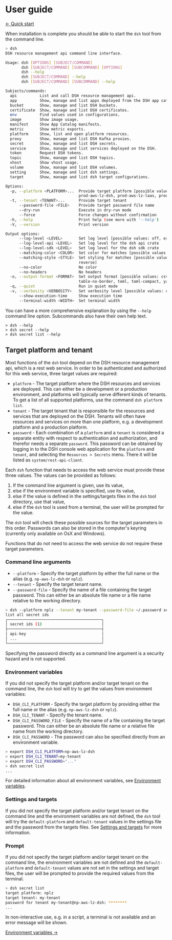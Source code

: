 # User guide

[&#x2190; Quick start](quick_start.md)

When installation is complete you should be able to start the `dsh` tool from the command line.

```bash
> dsh
DSH resource management api command line interface.

Usage: dsh [OPTIONS] [SUBJECT/COMMAND]
       dsh [SUBJECT/COMMAND] [SUBCOMMAND] [OPTIONS]
       dsh --help
       dsh [SUBJECT/COMMAND] --help
       dsh [SUBJECT/COMMAND] [SUBCOMMAND] --help

Subjects/commands:
  api          List and call DSH resource management api.
  app          Show, manage and list apps deployed from the DSH app catalog.
  bucket       Show, manage and list DSH buckets.
  certificate  Show, manage and list DSH certificates.
  env          Find values used in configurations.
  image        Show image usage.
  manifest     Show App Catalog manifests.
  metric       Show metric exports.
  platform     Show, list and open platform resources.
  proxy        Show, manage and list DSH Kafka proxies.
  secret       Show, manage and list DSH secrets.
  service      Show, manage and list services deployed on the DSH.
  token        Request DSH tokens.
  topic        Show, manage and list DSH topics.
  vhost        Show vhost usage.
  volume       Show, manage and list DSH volumes.
  setting      Show, manage and list dsh settings.
  target       Show, manage and list dsh target configurations.

Options:
  -p, --platform <PLATFORM>...  Provide target platform [possible values: np-aws-lz-dsh, poc-aws-dsh, prod-aws-dsh,
                                prod-aws-lz-dsh, prod-aws-lz-laas, prod-azure-dsh]
  -t, --tenant <TENANT>...      Provide target tenant
      --password-file <FILE>    Provide target password file name
      --dry-run                 Execute in dry-run mode
      --force                   Force changes without confirmation
  -h, --help                    Print help (see more with '--help')
  -V, --version                 Print version

Output options:
      --log-level <LEVEL>       Set log level [possible values: off, error, warn, info, debug, trace]
      --log-level-api <LEVEL>   Set log level for the dsh api crate
      --log-level-sdk <LEVEL>   Set log level for the dsh sdk crate
      --matching-color <COLOR>  Set color for matches [possible values: normal, red, green, blue]
      --matching-style <STYLE>  Set styling for matches [possible values: normal, bold, dim, italic, underlined,
                                reverse]
      --no-color                No color
      --no-headers              No headers
  -o, --output-format <FORMAT>  Set output format [possible values: csv, json, json-compact, plain, quiet, table,
                                table-no-border, toml, toml-compact, yaml]
  -q, --quiet                   Run in quiet mode
  -v, --verbosity <VERBOSITY>   Set verbosity level [possible values: off, low, medium, high]
      --show-execution-time     Show execution time
      --terminal-width <WIDTH>  Set terminal width
```

You can have a more comprehensive explanation by using the `--help` command line option.
Subcommands also have their own help text.

```
> dsh --help
> dsh secret --help
> dsh secret list --help
```

## Target platform and tenant

Most functions of the `dsh` tool depend on the DSH resource management api,
which is a rest web service.
In order to be authenticated and authorized for this web service,
three target values are required:

* `platform` - The target platform where the DSH resources and services are deployed.
  This can either be a development or a production environment,
  and platforms will typically serve different kinds of tenants.
  To get a list of all supported platforms, use the command `dsh platform list`.
* `tenant` - The target tenant that is responsible for the resources and services
  that are deployed on the DSH. Tenants will often have resources and services
  on more than one platform, e.g. a development platform and a production platform.
* `password` - Each combination of a `platform` and a `tenant` is considered
  a separate entity with respect to authentication and authorization,
  and therefor needs a separate `password`.
  This password can be obtained by logging in to the DSH console web application
  for the `platform` and `tenant`, and selecting the `Resources > Secrets` menu.
  There it will be listed as `system/rest-api-client`.

Each `dsh` function that needs to access the web service must provide these three values.
The values can be provided as follows:

1. If the command line argument is given, use its value,
1. else if the environment variable is specified, use its value,
1. else if the value is defined in the settings/targets files in the `dsh` tool directory,
   use that value,
1. else if the `dsh` tool is used from a terminal, the user will be prompted for the value.

The `dsh` tool will check these possible sources for the target parameters in this order.
Passwords can also be stored in the computer's keyring
(currently only available on OsX and Windows).

Functions that do not need to access the web service do not require these target parameters.

### Command line arguments

* `--platform` - Specify the target platform by either the full name
  or the alias (e.g. `np-aws-lz-dsh` or `nplz`).
* `--tenant` - Specify the target tenant name.
* `--password-file` - Specify the name of a file containing the target password.
  This can either be an absolute file name
  or a file name relative to the working directory.

```bash
> dsh --platform nplz --tenant my-tenant --password-file ~/.password secret list
list all secret ids
┌─────────────────────────────────────────┐
│ secret ids (1)                          │
├─────────────────────────────────────────┤
│ api-key                                 │
│ ...                                     │
└─────────────────────────────────────────┘
```

Specifying the password directly as a command line argument is a security hazard
and is not supported.

### Environment variables

If you did not specify the target platform and/or target tenant on the command line,
the `dsh` tool will try to get the values from environment variables:

* `DSH_CLI_PLATFORM` - Specify the target platform by providing either the full name or the alias
  (e.g. `np-aws-lz-dsh` or `nplz`).
* `DSH_CLI_TENANT` - Specify the tenant name.
* `DSH_CLI_PASSWORD_FILE` - Specify the name of a file containing the target password.
  This can either be an absolute file name
  or a relative file name from the working directory.
* `DSH_CLI_PASSWORD` - The password can also be specified directly from an environment variable.

```bash
> export DSH_CLI_PLATFORM=np-aws-lz-dsh
> export DSH_CLI_TENANT=my-tenant
> export DSH_CLI_PASSWORD="..."
> dsh secret list
...
```

For detailed information about all environment variables,
see [Environment variables](environment_variables.md).

### Settings and targets

If you did not specify the target platform and/or target tenant on the command line
and the environment variables are not defined,
the `dsh` tool will try the `default-platform` and `default-tenant` values in the settings file
and the password from the targets files. See [Settings and targets](settings_targets.md)
for more information.

### Prompt

If you did not specify the target platform and/or target tenant on the command line,
the environment variables are not defined and the `default-platform` and `default-tenant`
values are not set in the settings and target files,
the user will be prompted to provide the required values from the terminal.

```bash
> dsh secret list
target platform: nplz
target tenant: my-tenant
password for tenant my-tenant@np-aws-lz-dsh: ********
...
```

In non-interactive use, e.g. in a script, a terminal is not available and an error message
will be shown.

[Environment variables &#x2192;](environment_variables.md)
